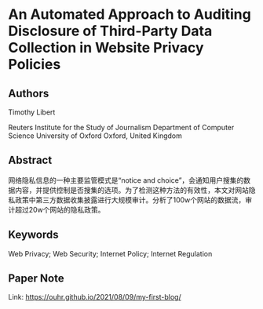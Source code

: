 # An Automated Approach to Auditing Disclosure of Third-Party Data Collection in Website Privacy Policies

## Authors
Timothy Libert

Reuters Institute for the Study of Journalism Department of Computer Science University of Oxford Oxford, United Kingdom

## Abstract
网络隐私信息的一种主要监管模式是“notice and choice”，会通知用户搜集的数据内容，并提供控制是否搜集的选项。为了检测这种方法的有效性，本文对网站隐私政策中第三方数据收集披露进行大规模审计。分析了100w个网站的数据流，审计超过20w个网站的隐私政策。

## Keywords
Web Privacy; Web Security; Internet Policy; Internet Regulation

## Paper Note
Link: https://ouhr.github.io/2021/08/09/my-first-blog/
